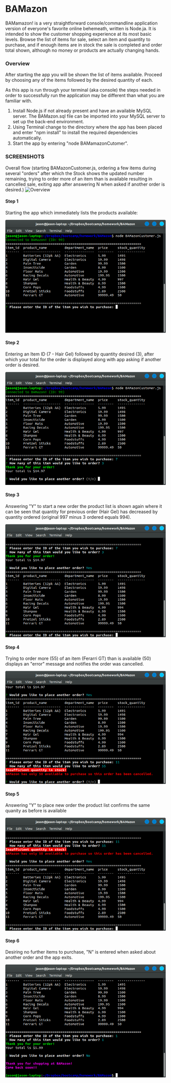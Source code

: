 # BAMazon

BAMamazon! is a very straightforward console/commandline application version of everyone's favorite online behemeath, written is Node.ja. It is intended to show the customer shopping experience at its most basic levels. Browse the list of items for sale, select an item and quantity to purchase, and if enough items are in stock the sale is completed and order total shown, although no money or products are actually changing hands.

### Overview
After starting the app you will be shown the list of items available. Proceed by choosing any of the items followed by the desired quantity of each.

As this app is run through your terminal (aka console) the steps needed in order to successfully run the application may be different than what you are familiar with.

1. Install Node.js if not already present and have an available MySQL server. The BAMazon.sql file can be imported into your MySQL server to set up the back-end environment.
2. Using Terminal change to the directory where the app has been placed and enter "npm install" to install the required dependencies automatically.
3. Start the app by entering "node BAMamazonCutomer".

### SCREENSHOTS
Overall flow (starting BAMazonCustomer.js, ordering a few items during several "orders" after which the Stock shows the updated number remaining, trying to order more of an item than is available resulting in cancelled sale, exiting app after answering N when asked if another order is desired.)
![Overview](https://github.com/jasapper/BAMazon/raw/master/images/bamazon_flow.gif)

#### Step 1
Starting the app which immediately lists the products available:

![Step 1](https://github.com/jasapper/BAMazon/raw/master/images/Bamazon_step1.png)

#### Step 2
Entering an Item ID (7 - Hair Gel) followed by quantity desired (3), after which your total for the order is displayed along with app asking if another order is desired.

![Step 2](https://github.com/jasapper/BAMazon/raw/master/images/Bamazon_step2.png)

#### Step 3
Answering "Y" to start a new order the product list is shown again where it can be seen that quantity for previous order (Hair Gel) has decreased by quantity ordered (original 997 minus 3 ordered equals 994).

![Step 3](https://github.com/jasapper/BAMazon/raw/master/images/Bamazon_step3.png)

#### Step 4
Trying to order more (55) of an item (Ferarri GT) than is available (50) displays an "error" message and notifies the order was cancelled.

![Step 4](https://github.com/jasapper/BAMazon/raw/master/images/Bamazon_step4.png)

#### Step 5
Answering "Y" to place new order the product list confirms the same quanity as before is available

![Step 5](https://github.com/jasapper/BAMazon/raw/master/images/Bamazon_step5.png)

#### Step 6
Desiring no further items to purchase, "N" is entered when asked about another order and the app exits.

![Step 6](https://github.com/jasapper/BAMazon/raw/master/images/Bamazon_step6.png)
